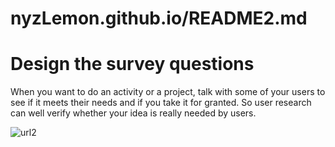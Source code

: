 # nyzLemon.github.io/README2.md
<!DOCTYPE html>
<html>
<body>
<h1>Design the survey questions</h1>
<p>When you want to do an activity or a project, talk with some of your users to see if it meets their needs and if you take it for granted. So user research can well verify whether your idea is really needed by users.</p >

</body>
</html>


![url2](https://user-images.githubusercontent.com/127081560/224308877-c7a49246-7e97-4132-b9eb-c463ff191edd.png)
